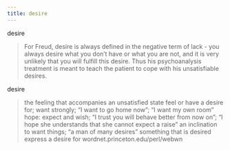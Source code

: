 ```yaml
---
title: desire
---
```


<p>desire</p>

<blockquote>
  <p>For Freud, desire is always defined in the negative term of lack - you always desire what you don&#8217;t have or what you are not, and it is very unlikely that you will fulfill this desire. Thus his psychoanalysis treatment is meant to teach the patient to cope with his unsatisfiable desires.</p>
</blockquote>

<p>desire</p>

<blockquote>
  <p>the feeling that accompanies an unsatisfied state
   feel or have a desire for; want strongly; &#8220;I want to go home now&#8221;; &#8220;I want my own room&#8221;
   hope: expect and wish; &#8220;I trust you will behave better from now on&#8221;; &#8220;I hope she understands that she cannot expect a raise&#8221;
   an inclination to want things; &#8220;a man of many desires&#8221;
   something that is desired
   express a desire for
  wordnet.princeton.edu/perl/webwn</p>
</blockquote>
